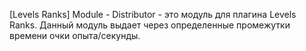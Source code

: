 [Levels Ranks] Module - Distributor - это модуль для плагина Levels Ranks. Данный модуль выдает через определенные промежутки времени очки опыта/секунды.​
